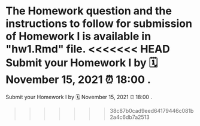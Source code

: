 The Homework question and the instructions to follow for submission of Homework I is available in "hw1.Rmd" file.
<<<<<<< HEAD
Submit your Homework I by 🗓 November 15, 2021 ⏰ 18:00 .
=======
Submit your Homework I by 🗓 November 15, 2021 ⏰ 18:00 .
>>>>>>> 38c87b0cad9eed64179446c081b2a4c6db7a2513
